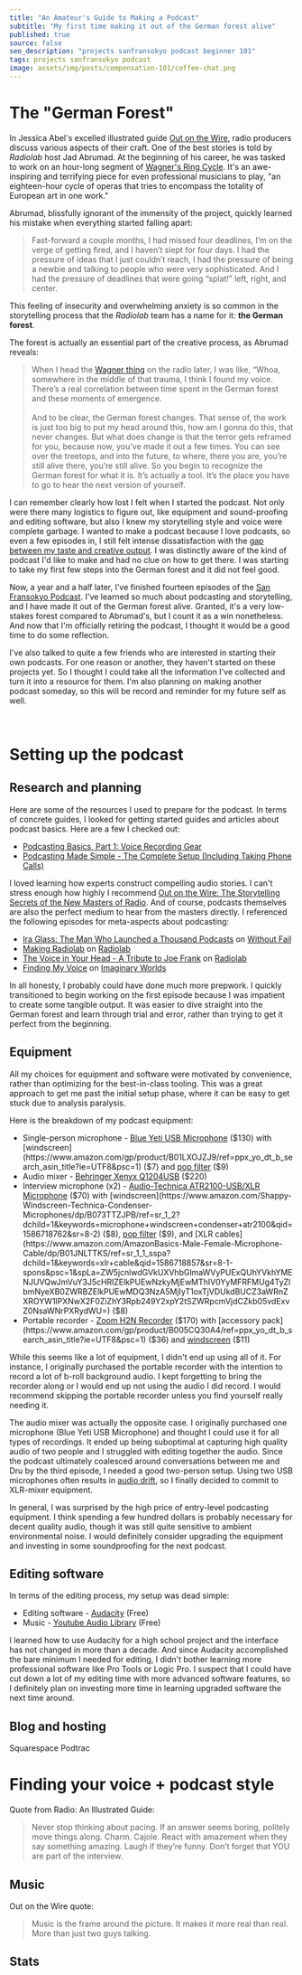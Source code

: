 ```yaml
---
title: "An Amateur's Guide to Making a Podcast"
subtitle: "My first time making it out of the German forest alive"
published: true
source: false
seo_description: "projects sanfransokyo podcast beginner 101"
tags: projects sanfransokyo podcast
image: assets/img/posts/compensation-101/coffee-chat.png
---
```


# The "German Forest"

In Jessica Abel's excelled illustrated guide [Out on the Wire](https://www.amazon.com/Out-Wire-Storytelling-Secrets-Masters/dp/0385348436), radio producers discuss various aspects of their craft. One of the best stories is told by _Radiolab_ host Jad Abrumad. At the beginning of his career, he was tasked to work on an hour-long segment of [Wagner's Ring Cycle](https://www.pbs.org/wnet/gperf/gp-at-the-met-wagner-e2-80-99s-ring-cycle-the-story-of-the-ring-opera-synopses/1377/). It's an awe-inspiring and terrifying piece for even professional musicians to play, "an eighteen-hour cycle of operas that tries to encompass the totality of European art in one work."

Abrumad, blissfully ignorant of the immensity of the project, quickly learned his mistake when everything started falling apart:

> Fast-forward a couple months, I had missed four deadlines, I’m on the verge of getting fired, and I haven’t slept for four days. I had the pressure of ideas that I just couldn’t reach, I had the pressure of being a newbie and talking to people who were very sophisticated. And I had the pressure of deadlines that were going “splat!” left, right, and center.

This feeling of insecurity and overwhelming anxiety is so common in the storytelling process that the _Radiolab_ team has a name for it: **the German forest**.

The forest is actually an essential part of the creative process, as Abrumad reveals:

> When I head the [Wagner thing](https://www.wnycstudios.org/podcasts/radiolab/articles/91750-the-ring-and-i) on the radio later, I was like, “Whoa, somewhere in the middle of that trauma, I think I found my voice. There’s a real correlation between time spent in the German forest and these moments of emergence. <br/><br/>
> And to be clear, the German forest changes. That sense of, the work is just too big to put my head around this, how am I gonna do this, that never changes. But what does change is that the terror gets reframed for you, because now, you’ve made it out a few times. You can see over the treetops, and into the future, to where, there you are, you’re still alive there, you’re still alive. So you begin to recognize the German forest for what it is. It’s actually a tool. It’s the place you have to go to hear the next version of yourself.

I can remember clearly how lost I felt when I started the podcast. Not only were there many logistics to figure out, like equipment and sound-proofing and editing software, but also I knew my storytelling style and voice were complete garbage. I wanted to make a podcast because I love podcasts, so even a few episodes in, I still felt intense dissatisfaction with the [gap between my taste and creative output](https://www.youtube.com/watch?v=X2wLP0izeJE). I was distinctly aware of the kind of podcast I'd like to make and had no clue on how to get there. I was starting to take my first few steps into the German forest and it did not feel good.

Now, a year and a half later, I've finished fourteen episodes of the [San Fransokyo Podcast](https://www.sanfransokyopodcast.com/). I've learned so much about podcasting and storytelling, and I have made it out of the German forest alive. Granted, it's a very low-stakes forest compared to Abrumad's, but I count it as a win nonetheless. And now that I'm officially retiring the podcast, I thought it would be a good time to do some reflection.

I've also talked to quite a few friends who are interested in starting their own podcasts. For one reason or another, they haven't started on these projects yet. So I thought I could take all the information I've collected and turn it into a resource for them. I'm also planning on making another podcast someday, so this will be record and reminder for my future self as well.

<br />

# Setting up the podcast

## Research and planning

Here are some of the resources I used to prepare for the podcast. In terms of concrete guides, I looked for getting started guides and articles about podcast basics. Here are a few I checked out:

- [Podcasting Basics, Part 1: Voice Recording Gear](https://transom.org/2015/podcasting-basics-part-1-voice-recording-gear/)
- [Podcasting Made Simple - The Complete Setup (Including Taking Phone Calls)](https://www.huffpost.com/entry/podcasting-made-simple-the-complete-setup-including_b_5894f3c4e4b02bbb1816ba2d?guccounter=1)

I loved learning how experts construct compelling audio stories. I can't stress enough how highly I recommend [Out on the Wire: The Storytelling Secrets of the New Masters of Radio](https://www.amazon.com/Out-Wire-Storytelling-Secrets-Masters-ebook/dp/B00QE1A7AC/ref=pd_sbsd_14_1/144-9678092-9356215?_encoding=UTF8&pd_rd_i=B00QE1A7AC&pd_rd_r=3d79efc4-fbaa-4cdd-9c48-7797665166f3&pd_rd_w=SVIGw&pd_rd_wg=1Pe2S&pf_rd_p=2c2d0d3b-b3c5-4110-93fa-2c1270309ac1&pf_rd_r=SXRT90PHBPF55ZNZ9T6V&psc=1&refRID=SXRT90PHBPF55ZNZ9T6V). And of course, podcasts themselves are also the perfect medium to hear from the masters directly. I referenced the following episodes for meta-aspects about podcasting:

- [Ira Glass: The Man Who Launched a Thousand Podcasts](https://gimletmedia.com/shows/without-fail/brhj37) on [Without Fail](https://gimletmedia.com/shows/without-fail)
- [Making Radiolab](https://www.wnycstudios.org/podcasts/radiolab/articles/91746-making-radio-lab) on [Radiolab](https://www.wnycstudios.org/podcasts/radiolab)
 - [The Voice in Your Head - A Tribute to Joe Frank](https://www.wnycstudios.org/podcasts/radiolab/articles/voice-your-head-tribute-joe-frank) on [Radiolab](https://www.wnycstudios.org/podcasts/radiolab)
- [Finding My Voice](https://www.imaginaryworldspodcast.org/finding-my-voice.html) on [Imaginary Worlds](https://www.imaginaryworldspodcast.org/home.html)

In all honesty, I probably could have done much more prepwork. I quickly transitioned to begin working on the first episode because I was impatient to create some tangible output. It was easier to dive straight into the German forest and learn through trial and error, rather than trying to get it perfect from the beginning.

## Equipment

All my choices for equipment and software were motivated by convenience, rather than optimizing for the best-in-class tooling. This was a great approach to get me past the initial setup phase, where it can be easy to get stuck due to analysis paralysis.

Here is the breakdown of my podcast equipment:

- Single-person microphone - [Blue Yeti USB Microphone](https://www.amazon.com/gp/product/B00N1YPXW2/ref=ppx_yo_dt_b_search_asin_title?ie=UTF8&psc=1) ($130) with [windscreen](https://www.amazon.com/gp/product/B01LXOJZJ9/ref=ppx_yo_dt_b_search_asin_title?ie=UTF8&psc=1) ($7) and [pop filter](https://www.amazon.com/Microphone-Flexible-Gooseneck-Stabilizing-Earamble/dp/B06WVFRW4H/ref=sr_1_1_sspa?dchild=1&keywords=pop+filter&qid=1586718788&sr=8-1-spons&psc=1&spLa=ZW5jcnlwdGVkUXVhbGlmaWVyPUExOUUyTTlNWDRETkg0JmVuY3J5cHRlZElkPUEwMDkyNjUwMTRFWU1VVzU2WkpRQiZlbmNyeXB0ZWRBZElkPUEwMjE1MzQ0MktMV1ZUVDlPSVomd2lkZ2V0TmFtZT1zcF9hdGYmYWN0aW9uPWNsaWNrUmVkaXJlY3QmZG9Ob3RMb2dDbGljaz10cnVl) ($9)
- Audio mixer - [Behringer Xenyx Q1204USB](https://www.amazon.com/gp/product/B00CTKI5SS/ref=ppx_od_dt_b_asin_title_s00?ie=UTF8&psc=1) ($220)
- Interview microphone (x2) - [Audio-Technica ATR2100-USB/XLR Microphone](https://www.amazon.com/gp/product/B004QJOZS4/ref=ppx_yo_dt_b_search_asin_title?ie=UTF8&psc=1) ($70) with [windscreen](https://www.amazon.com/Shappy-Windscreen-Technica-Condenser-Microphones/dp/B073TTZJPB/ref=sr_1_2?dchild=1&keywords=microphone+windscreen+condenser+atr2100&qid=1586718762&sr=8-2) ($8), [pop filter](https://www.amazon.com/Microphone-Flexible-Gooseneck-Stabilizing-Earamble/dp/B06WVFRW4H/ref=sr_1_1_sspa?dchild=1&keywords=pop+filter&qid=1586718788&sr=8-1-spons&psc=1&spLa=ZW5jcnlwdGVkUXVhbGlmaWVyPUExOUUyTTlNWDRETkg0JmVuY3J5cHRlZElkPUEwMDkyNjUwMTRFWU1VVzU2WkpRQiZlbmNyeXB0ZWRBZElkPUEwMjE1MzQ0MktMV1ZUVDlPSVomd2lkZ2V0TmFtZT1zcF9hdGYmYWN0aW9uPWNsaWNrUmVkaXJlY3QmZG9Ob3RMb2dDbGljaz10cnVl) ($9), and [XLR cables](https://www.amazon.com/AmazonBasics-Male-Female-Microphone-Cable/dp/B01JNLTTKS/ref=sr_1_1_sspa?dchild=1&keywords=xlr+cable&qid=1586718857&sr=8-1-spons&psc=1&spLa=ZW5jcnlwdGVkUXVhbGlmaWVyPUExQUhYVkhYMENJUVQwJmVuY3J5cHRlZElkPUEwNzkyMjEwMThIV0YyMFRFMUg4TyZlbmNyeXB0ZWRBZElkPUEwMDQ3NzA5MjIyT1oxTjVDUkdBUCZ3aWRnZXROYW1lPXNwX2F0ZiZhY3Rpb249Y2xpY2tSZWRpcmVjdCZkb05vdExvZ0NsaWNrPXRydWU=) ($8)
- Portable recorder - [Zoom H2N Recorder](https://www.amazon.com/gp/product/B005CQ2ZY6/ref=ppx_yo_dt_b_search_asin_title?ie=UTF8&psc=1) ($170) with [accessory pack](https://www.amazon.com/gp/product/B005CQ30A4/ref=ppx_yo_dt_b_search_asin_title?ie=UTF8&psc=1) ($36) and [windscreen](https://www.amazon.com/gp/product/B01IBI58RW/ref=ppx_yo_dt_b_search_asin_title?ie=UTF8&psc=1) ($11)

While this seems like a lot of equipment, I didn't end up using all of it. For instance, I originally purchased the portable recorder with the intention to record a lot of b-roll background audio. I kept forgetting to bring the recorder along or I would end up not using the audio I did record. I would recommend skipping the portable recorder unless you find yourself really needing it.

The audio mixer was actually the opposite case. I originally purchased one microphone (Blue Yeti USB Microphone) and thought I could use it for all types of recordings. It ended up being suboptimal at capturing high quality audio of two people and I struggled with editing together the audio. Since the podcast ultimately coalesced around conversations between me and Dru by the third episode, I needed a good two-person setup. Using two USB microphones often results in [audio drift](https://www.reddit.com/r/podcasts/comments/610nb0/tech_problem_how_to_sync_two_microphones/), so I finally decided to commit to XLR-mixer equipment.

In general, I was surprised by the high price of entry-level podcasting equipment. I think spending a few hundred dollars is probably necessary for decent quality audio, though it was still quite sensitive to ambient environmental noise. I would definitely consider upgrading the equipment and investing in some soundproofing for the next podcast.

## Editing software

In terms of the editing process, my setup was dead simple: 

- Editing software - [Audacity](https://www.audacityteam.org/) (Free)
- Music - [Youtube Audio Library](https://www.youtube.com/audiolibrary/music?nv=1) (Free)

I learned how to use Audacity for a high school project and the interface has not changed in more than a decade. And since Audacity accomplished the bare minimum I needed for editing, I didn't bother learning more professional software like Pro Tools or Logic Pro. I suspect that I could have cut down a lot of my editing time with more advanced software features, so I definitely plan on investing more time in learning upgraded software the next time around.

## Blog and hosting



Squarespace
Podtrac

# Finding your voice + podcast style

Quote from Radio: An Illustrated Guide:

> Never stop thinking about pacing. If an answer seems boring, politely move things along. Charm. Cajole. React with amazement when they say something amazing. Laugh if they’re funny. Don’t forget that YOU are part of the interview.

## Music

Out on the Wire quote:

> Music is the frame around the picture. It makes it more real than real. More than just two guys talking.

## Stats
